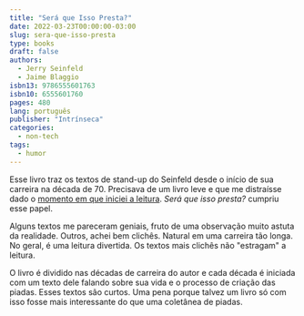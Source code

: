 ```yaml
---
title: "Será que Isso Presta?"
date: 2022-03-23T00:00:00-03:00
slug: sera-que-isso-presta
type: books
draft: false
authors:
  - Jerry Seinfeld
  - Jaime Blaggio
isbn13: 9786555601763
isbn10: 6555601760
pages: 480
lang: português
publisher: "Intrínseca"
categories:
  - non-tech
tags:
  - humor
---
```

Esse livro traz os textos de stand-up do Seinfeld desde o início de sua carreira na década de 70. Precisava de um livro leve e que me distraísse dado o [momento em que iniciei a leitura](https://pt.wikipedia.org/wiki/Enchentes_e_deslizamentos_de_terra_em_Petr%C3%B3polis_em_2022). *Será que isso presta?* cumpriu esse papel.

Alguns textos me pareceram geniais, fruto de uma observação muito astuta da realidade. Outros, achei bem clichês. Natural em uma carreira tão longa. No geral, é uma leitura divertida. Os textos mais clichês não "estragam" a leitura.

O livro é dividido nas décadas de carreira do autor e cada década é iniciada com um texto dele falando sobre sua vida e o processo de criação das piadas. Esses textos são curtos. Uma pena porque talvez um livro só com isso fosse mais interessante do que uma coletânea de piadas.
